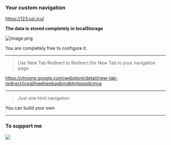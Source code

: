 ### Your custom navigation



https://123.uzi.icu/

**The data is stored completely in localStorage**

![image.png](https://i.loli.net/2020/06/12/V2giCuIkKPr1LdZ.png)

You are completely free to configure it.

---

> Use New Tab Redirect to Redirect the New Tab to your navigation page

https://chrome.google.com/webstore/detail/new-tab-redirect/icpgjfneehieebagbmdbhnlpiopdcmna

---

> Just one html navigation

You can build your own

---

### To support me

![](https://i.loli.net/2020/06/12/cUMEz6JyisDWbAq.png)